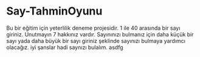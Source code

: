 # Say-TahminOyunu
Bu bir eğitim için yeterlilik  deneme projesidir.
1 ile 40 arasında bir sayı giriniz.
Unutmayın 7 hakkınız vardır.
Sayınınızı bulmanız için daha küçük bir sayı yada daha büyük bir sayı giriniz şeklinde sayınızı bulmaya yardımcı olacağız.
iyi şanslar hadi saynızı bulalım.
asdfg



